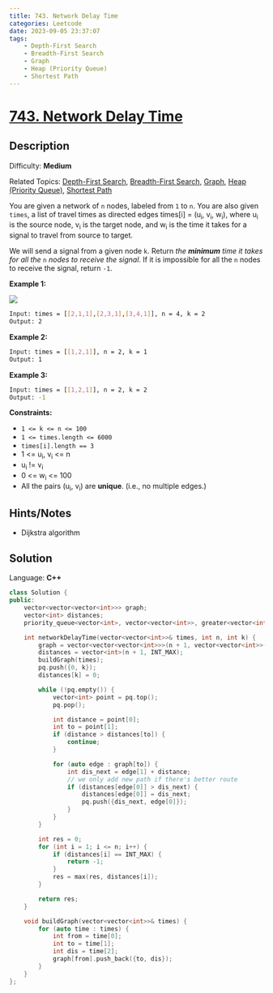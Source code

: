 ```yaml
---
title: 743. Network Delay Time
categories: Leetcode
date: 2023-09-05 23:37:07
tags:
    - Depth-First Search
    - Breadth-First Search
    - Graph
    - Heap (Priority Queue)
    - Shortest Path
---
```


# [743\. Network Delay Time](https://leetcode.com/problems/network-delay-time/)

## Description

Difficulty: **Medium**

Related Topics: [Depth-First Search](https://leetcode.com/tag/https://leetcode.com/tag/depth-first-search//), [Breadth-First Search](https://leetcode.com/tag/https://leetcode.com/tag/breadth-first-search//), [Graph](https://leetcode.com/tag/https://leetcode.com/tag/graph//), [Heap (Priority Queue)](https://leetcode.com/tag/https://leetcode.com/tag/heap-priority-queue//), [Shortest Path](https://leetcode.com/tag/https://leetcode.com/tag/shortest-path//)

You are given a network of `n` nodes, labeled from `1` to `n`. You are also given `times`, a list of travel times as directed edges times[i] = (u<sub>i</sub>, v<sub>i</sub>, w<sub>i</sub>), where u<sub>i</sub> is the source node, v<sub>i</sub> is the target node, and w<sub>i</sub> is the time it takes for a signal to travel from source to target.

We will send a signal from a given node `k`. Return _the **minimum** time it takes for all the_ `n` _nodes to receive the signal_. If it is impossible for all the `n` nodes to receive the signal, return `-1`.

**Example 1:**

![](https://assets.leetcode.com/uploads/2019/05/23/931_example_1.png)

```bash
Input: times = [[2,1,1],[2,3,1],[3,4,1]], n = 4, k = 2
Output: 2
```

**Example 2:**

```bash
Input: times = [[1,2,1]], n = 2, k = 1
Output: 1
```

**Example 3:**

```bash
Input: times = [[1,2,1]], n = 2, k = 2
Output: -1
```

**Constraints:**

* `1 <= k <= n <= 100`
* `1 <= times.length <= 6000`
* `times[i].length == 3`
* 1 <= u<sub>i</sub>, v<sub>i</sub> <= n
* u<sub>i</sub> != v<sub>i</sub>
* 0 <= w<sub>i</sub> <= 100
* All the pairs (u<sub>i</sub>, v<sub>i</sub>) are **unique**. (i.e., no multiple edges.)

## Hints/Notes

* Dijkstra algorithm

## Solution

Language: **C++**

```C++
class Solution {
public:
    vector<vector<vector<int>>> graph;
    vector<int> distances;
    priority_queue<vector<int>, vector<vector<int>>, greater<vector<int>>> pq;

    int networkDelayTime(vector<vector<int>>& times, int n, int k) {
        graph = vector<vector<vector<int>>>(n + 1, vector<vector<int>>());
        distances = vector<int>(n + 1, INT_MAX);
        buildGraph(times);
        pq.push({0, k});
        distances[k] = 0;

        while (!pq.empty()) {
            vector<int> point = pq.top();
            pq.pop();

            int distance = point[0];
            int to = point[1];
            if (distance > distances[to]) {
                continue;
            }

            for (auto edge : graph[to]) {
                int dis_next = edge[1] + distance;
                // we only add new path if there's better route
                if (distances[edge[0]] > dis_next) {
                    distances[edge[0]] = dis_next;
                    pq.push({dis_next, edge[0]});
                }
            }
        }

        int res = 0;
        for (int i = 1; i <= n; i++) {
            if (distances[i] == INT_MAX) {
                return -1;
            }
            res = max(res, distances[i]);
        }

        return res;
    }

    void buildGraph(vector<vector<int>>& times) {
        for (auto time : times) {
            int from = time[0];
            int to = time[1];
            int dis = time[2];
            graph[from].push_back({to, dis});
        }
    }
};
```
